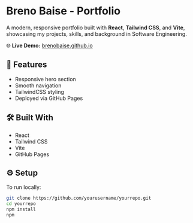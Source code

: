 # Breno Baise - Portfolio

A modern, responsive portfolio built with **React**, **Tailwind CSS**, and
**Vite**, showcasing my projects, skills, and background in Software
Engineering.

🌐 **Live Demo:** [brenobaise.github.io](https://brenobaise.github.io)

## 🚀 Features

- Responsive hero section
- Smooth navigation
- TailwindCSS styling
- Deployed via GitHub Pages

## 🛠️ Built With

- React
- Tailwind CSS
- Vite
- GitHub Pages

## ⚙️ Setup

To run locally:

```bash
git clone https://github.com/yourusername/yourrepo.git
cd yourrepo
npm install
npm
```
